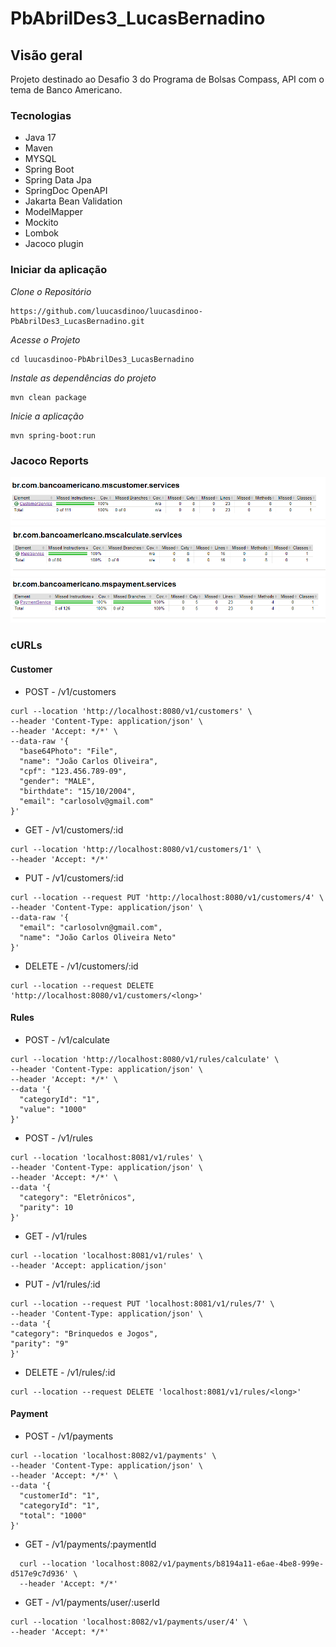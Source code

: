 # PbAbrilDes3_LucasBernadino

## Visão geral
Projeto destinado ao Desafio 3 do Programa de Bolsas Compass, API com o tema de Banco Americano.

### Tecnologias

- Java 17
- Maven
- MYSQL
- Spring Boot
- Spring Data Jpa
- SpringDoc OpenAPI
- Jakarta Bean Validation
- ModelMapper
- Mockito
- Lombok
- Jacoco plugin

### Iniciar da aplicação

*Clone o Repositório*
```
https://github.com/luucasdinoo/luucasdinoo-PbAbrilDes3_LucasBernadino.git
```
*Acesse o Projeto*
```
cd luucasdinoo-PbAbrilDes3_LucasBernadino
```
*Instale as dependências do projeto*
```
mvn clean package 
```
*Inicie a aplicação*
```
mvn spring-boot:run
```

### Jacoco Reports
<img src="static/CustomerReport.png" />
<img src="static/RuleReport.png" />
<img src="static/PaymentReport.png" />

### cURLs

#### Customer

- POST - /v1/customers
```
curl --location 'http://localhost:8080/v1/customers' \
--header 'Content-Type: application/json' \
--header 'Accept: */*' \
--data-raw '{
  "base64Photo": "File",
  "name": "João Carlos Oliveira",
  "cpf": "123.456.789-09",
  "gender": "MALE",
  "birthdate": "15/10/2004",
  "email": "carlosolv@gmail.com"
}'
```
- GET - /v1/customers/:id
```
curl --location 'http://localhost:8080/v1/customers/1' \
--header 'Accept: */*'
```
- PUT - /v1/customers/:id
```
curl --location --request PUT 'http://localhost:8080/v1/customers/4' \
--header 'Content-Type: application/json' \
--data-raw '{
  "email": "carlosolvn@gmail.com",
  "name": "João Carlos Oliveira Neto"
}'
```
- DELETE - /v1/customers/:id
```
curl --location --request DELETE 'http://localhost:8080/v1/customers/<long>'
```

#### Rules

- POST - /v1/calculate
```
curl --location 'http://localhost:8080/v1/rules/calculate' \
--header 'Content-Type: application/json' \
--header 'Accept: */*' \
--data '{
  "categoryId": "1",
  "value": "1000"
}'
```
- POST - /v1/rules
```
curl --location 'localhost:8081/v1/rules' \
--header 'Content-Type: application/json' \
--header 'Accept: */*' \
--data '{
  "category": "Eletrônicos",
  "parity": 10
}'
```
- GET - /v1/rules
```
curl --location 'localhost:8081/v1/rules' \
--header 'Accept: application/json'
```
- PUT - /v1/rules/:id
```
curl --location --request PUT 'localhost:8081/v1/rules/7' \
--header 'Content-Type: application/json' \
--data '{
"category": "Brinquedos e Jogos",
"parity": "9"
}'
```
- DELETE - /v1/rules/:id
```
curl --location --request DELETE 'localhost:8081/v1/rules/<long>'
```

#### Payment
- POST - /v1/payments
```
curl --location 'localhost:8082/v1/payments' \
--header 'Content-Type: application/json' \
--header 'Accept: */*' \
--data '{
  "customerId": "1",
  "categoryId": "1",
  "total": "1000"
}'
```
- GET - /v1/payments/:paymentId
```
  curl --location 'localhost:8082/v1/payments/b8194a11-e6ae-4be8-999e-d517e9c7d936' \
  --header 'Accept: */*'
```
- GET - /v1/payments/user/:userId
```
curl --location 'localhost:8082/v1/payments/user/4' \
--header 'Accept: */*'
```














